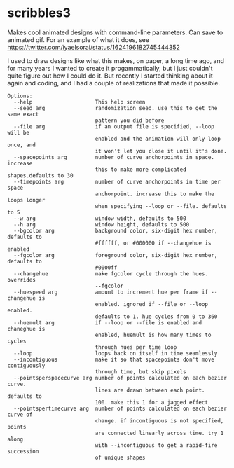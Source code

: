 # scribbles3
Makes cool animated designs with command-line parameters. Can save to animated gif. 
For an example of what it does, see https://twitter.com/iyaelsorai/status/1624196182745444352 

I used to draw designs like what this makes, on paper, a long time ago, and for many years I wanted to create it progammatically, but I just couldn't quite figure out how I could do it. But recently I started thinking about it again and coding, and I had a couple of realizations that made it possible.

```
Options:
  --help                    This help screen
  --seed arg                randomization seed. use this to get the same exact
                            pattern you did before
  --file arg                if an output file is specified, --loop will be
                            enabled and the animation will only loop once, and
                            it won't let you close it until it's done.
  --spacepoints arg         number of curve anchorpoints in space. increase
                            this to make more complicated shapes.defaults to 30
  --timepoints arg          number of curve anchorpoints in time per space
                            anchorpoint. increase this to make the loops longer
                            when specifying --loop or --file. defaults to 5
  --w arg                   window width, defaults to 500
  --h arg                   window height, defaults to 500
  --bgcolor arg             background color, six-digit hex number, defaults to
                            #ffffff, or #000000 if --changehue is enabled
  --fgcolor arg             foreground color, six-digit hex number, defaults to
                            #0000ff
  --changehue               make fgcolor cycle through the hues. overrides
                            --fgcolor
  --huespeed arg            amount to increment hue per frame if --changehue is
                            enabled. ignored if --file or --loop enabled.
                            defaults to 1. hue cycles from 0 to 360
  --huemult arg             if --loop or --file is enabled and chaneghue is
                            enabled, huemult is how many times to cycles
                            through hues per time loop
  --loop                    loops back on itself in time seamlessly
  --incontiguous            make it so that spacepoints don't move contiguously
                            through time, but skip pixels
  --pointsperspacecurve arg number of points calculated on each bezier curve.
                            lines are drawn between each point. defaults to
                            100. make this 1 for a jagged effect
  --pointspertimecurve arg  number of points calculated on each bezier curve of
                            change. if incontiguous is not specified, points
                            are connected linearly across time. try 1 along
                            with --incontiguous to get a rapid-fire succession
                            of unique shapes
```
